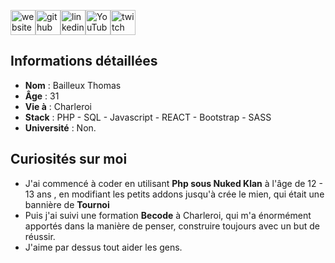<!--
**BailleuxThomas/BailleuxThomas** is a ✨ _special_ ✨ repository because its `README.md` (this file) appears on your GitHub profile.

Here are some ideas to get you started:
👋
- 🔭 I’m currently working on ...
- 🌱 I’m currently learning ...
- 👯 I’m looking to collaborate on ...
- 🤔 I’m looking for help with ...
- 💬 Ask me about ...
- 📫 How to reach me: ...
- 😄 Pronouns: ...
- ⚡ Fun fact: ...
-->




[<img src='https://cdn.jsdelivr.net/npm/simple-icons@3.0.1/icons/icloud.svg' alt='website' height='40'>](https://bailleuxthomas.com/)[<img src='https://cdn.jsdelivr.net/npm/simple-icons@3.0.1/icons/github.svg' alt='github' height='40'>](https://github.com/BailleuxThomas)[<img src='https://cdn.jsdelivr.net/npm/simple-icons@3.0.1/icons/linkedin.svg' alt='linkedin' height='40'>](https://www.linkedin.com/in/bailleuxthomas-dev//)[<img src='https://cdn.jsdelivr.net/npm/simple-icons@3.0.1/icons/youtube.svg' alt='YouTube' height='40'>](https://www.youtube.com/channel/UC9svLtoyHW2fvFNHMPVXMtQ)[<img src='https://cdn.jsdelivr.net/npm/simple-icons@3.0.1/icons/twitch.svg' alt='twitch' height='40'>](https://www.twitch.tv/leroidelatouf)  

##  Informations détaillées

*  **Nom** : Bailleux Thomas
*  **Âge** : 31
*  **Vie à** : Charleroi
*  **Stack** : PHP - SQL - Javascript - REACT - Bootstrap - SASS 
*  **Université** : Non.

##  Curiosités sur moi
* J'ai commencé à coder en utilisant **Php sous Nuked Klan** à l'âge de 12 - 13 ans , en modifiant les petits addons jusqu'à crée le mien, qui était une bannière de **Tournoi** 
* Puis j'ai suivi une formation **Becode** à Charleroi, qui m'a énormément apportés dans la manière de penser, construire toujours avec un but de réussir.
* J'aime par dessus tout aider les gens.










